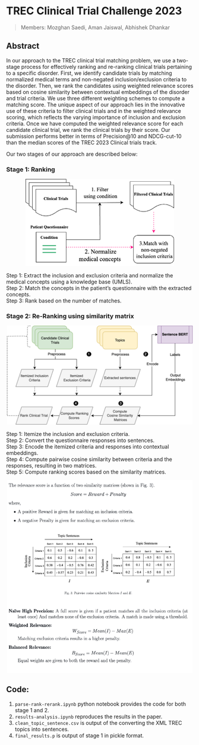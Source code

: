 # TREC Clinical Trial Challenge 2023
> Members: Mozghan Saedi, Aman Jaiswal, Abhishek Dhankar

## Abstract
In our approach to the TREC clinical trial matching problem, we use a two-stage process for effectively ranking and re-ranking clinical trials pertaining to a specific disorder. First, we identify
candidate trials by matching normalized medical terms and non-negated inclusion/exclusion criteria to the disorder. Then, we rank the candidates using weighted relevance scores based on cosine similarity between contextual embeddings of the disorder and trial criteria. We use three different weighting schemes to compute a matching score. The unique aspect of our approach lies in the innovative use of these criteria to filter clinical trials and in the weighted
relevance scoring, which reflects the varying importance of inclusion and exclusion criteria. Once we have computed the weighted relevance score for each candidate clinical trial,
we rank the clinical trials by their score. Our submission performs better in terms of Precision@10 and NDCG-cut-10 than the median scores of the TREC 2023 Clinical trials track.


Our two stages of our approach are described below:

### Stage 1: Ranking 
<div style="text-align: center;">
<img src="assets/stage1.png" alt="stage1" width="400">
</div>

Step 1: Extract the inclusion and exclusion criteria and normalize the medical concepts using a knowledge base (UMLS).\
Step 2: Match the concepts in the patient’s questionnaire with the extracted concepts.\
Step 3: Rank based on the number of matches.

### Stage 2: Re-Ranking using similarity matrix
<div style="text-align: center;">
<img src="assets/stage2.png" alt="stage2" width="500">
</div>

Step 1: Itemize the inclusion and exclusion criteria. \
Step 2: Convert the questionnaire responses into sentences.\
Step 3: Encode the itemized criteria and responses into contextual embeddings.\
Step 4: Compute pairwise cosine similarity between criteria and the responses, resulting in two matrices. \
Step 5: Compute ranking scores based on the similarity matrices.
<div style="text-align: center;">
<img src="assets/relevance-score.png" alt="stage2" width="500">
</div>


## Code:
1. `parse-rank-rerank.ipynb` python notebook provides the code for both stage 1 and 2.
2. `results-analysis.ipynb` reproduces the results in the paper.
3. `clean_topic_sentence.csv` is output of the converting the XML TREC topics into sentences. 
4. `final_results.p` is output of stage 1 in pickle format.